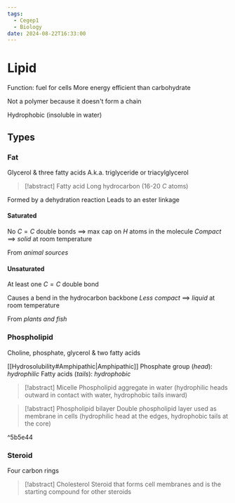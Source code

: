```yaml
---
tags:
  - Cegep1
  - Biology
date: 2024-08-22T16:33:00
---
```


# Lipid

Function: fuel for cells
More energy efficient than carbohydrate

Not a polymer because it doesn't form a chain

Hydrophobic (insoluble in water)

## Types

### Fat

Glycerol & three fatty acids
A.k.a. triglyceride or triacylglycerol

> [!abstract] Fatty acid
> Long hydrocarbon (16-20 $C$ atoms)

Formed by a dehydration reaction
Leads to an ester linkage

#### Saturated

No $C=C$ double bonds $\implies$ max cap on $H$ atoms in the molecule
*Compact* $\implies$ *solid* at room temperature

From *animal sources*

#### Unsaturated

At least one $C=C$ double bond

Causes a bend in the hydrocarbon backbone
*Less compact* $\implies$ *liquid* at room temperature

From *plants and fish*

### Phospholipid

Choline, phosphate, glycerol & two fatty acids

[[Hydrosolubility#Amphipathic|Amphipathic]]
Phosphate group (*head*): *hydrophilic*
Fatty acids (*tails*): *hydrophobic*

> [!abstract] Micelle
> Phospholipid aggregate in water (hydrophilic heads outward in contact with water, hydrophobic tails inward)

> [!abstract] Phospholipid bilayer
> Double phospholipid layer used as membrane in cells (hydrophilic head at the edges, hydrophobic tails at the core)

^5b5e44

### Steroid

Four carbon rings

> [!abstract] Cholesterol
> Steroid that forms cell membranes and is the starting compound for other steroids
